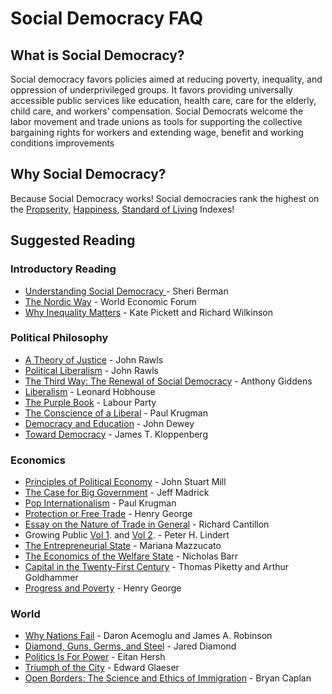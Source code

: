 # Social Democracy FAQ

## What is Social Democracy?

Social democracy favors policies aimed at reducing poverty, inequality, and oppression of underprivileged groups. It favors providing universally accessible public services like education, health care, care for the elderly, child care, and workers’ compensation. Social Democrats welcome the labor movement and trade unions as tools for supporting the collective bargaining rights for workers and extending wage, benefit and working conditions improvements

## Why Social Democracy?

Because Social Democracy works! Social democracies rank the highest on the [Propserity](https://en.wikipedia.org/wiki/Legatum_Prosperity_Index#2020[2]), [Happiness](https://en.wikipedia.org/wiki/World_Happiness_Report#2020_report), [Standard of Living](https://en.wikipedia.org/wiki/Social_Progress_Index#2020_Rankings_and_scores_by_country) Indexes!

## Suggested Reading

### Introductory Reading

* [Understanding Social Democracy ](https://azadivaedalat.com/wp-content/uploads/2018/01/Understanding-Social-Democracy-Harward.pdf)- Sheri Berman
* [The Nordic Way](https://www.globalutmaning.se/wp-content/uploads/sites/8/2011/01/Davos-The-nordic-way-final.pdf) - World Economic Forum
* [Why Inequality Matters](http://classonline.org.uk/docs/Why_Inequality_Matters.pdf) - Kate Pickett and Richard Wilkinson

### Political Philosophy

* [A Theory of Justice](https://cloudflare-ipfs.com/ipfs/bafykbzacecwt74qqondrmgo4sskao3avfhtbeveinxq3smp5ftd7vsrnjay6i?filename=John%20Rawls%20-%20A%20Theory%20of%20Justice_%20Original%20Edition%20%282005%29.pdf) - John Rawls
* [Political Liberalism](https://cloudflare-ipfs.com/ipfs/bafykbzaceadre5bhumx76trmkpybdo4db23vhgsz3zdj7s52ej7u3bddnalr4?filename=%28Columbia%20Classics%20in%20Philosophy%29%20John%20Rawls%20-%20Political%20Liberalism_%20Expanded%20Edition-Columbia%20University%20Press%20%282005%29.pdf) - John Rawls
* [The Third Way: The Renewal of Social Democracy](https://cloudflare-ipfs.com/ipfs/bafykbzaceav6gcy75zoifr37dhwnnqpdtiwsx6onbiec6khmcrujsjpd4gube?filename=Anthony%20Giddens%20-%20The%20Third%20Way_%20The%20Renewal%20of%20Social%20Democracy-Polity%20Press.pdf) - Anthony Giddens
* [Liberalism](https://socialsciences.mcmaster.ca/~econ/ugcm/3ll3/hobhouse/liberalism.pdf) - Leonard Hobhouse
* [The Purple Book](https://0x0.la/u/DSqvRQm.pdf) - Labour Party
* [The Conscience of a Liberal](https://0x0.la/u/lC1aCxU.pdf) - Paul Krugman
* [Democracy and Education](https://cloudflare-ipfs.com/ipfs/bafykbzaceaiottcs6ztqazybswi2cus2tmv5vihqaau2idvyyjv5etidgkjge?filename=%28Penn%20State%20Electronic%20Classics%29%20John%20Dewey%20-%20Democracy%20And%20Education%20-Free%20Press%20%281997%29.pdf) - John Dewey
* [Toward Democracy](https://cloudflare-ipfs.com/ipfs/bafykbzaceawtlf5g4abgsoirxitzcmqulhavzclgtotrfg65lyqglvubg3irs?filename=James%20T.%20Kloppenberg%20-%20Toward%20Democracy_%20The%20Struggle%20for%20Self-Rule%20in%20European%20and%20American%20Thought-Oxford%20University%20Press%20%282016%29.pdf) - James T. Kloppenberg

### Economics

* [Principles of Political Economy](https://www.gutenberg.org/files/30107/30107-pdf.pdf) - John Stuart Mill
* [The Case for Big Government](https://1lib.us/dl/685824/77f7df) - Jeff Madrick
* [Pop Internationalism](https://1lib.us/dl/768224/2a953f) - Paul Krugman
* [Protection or Free Trade](https://cdn.mises.org/Protection%20or%20Free%20Trade_3.pdf) - Henry George
* [Essay on the Nature of Trade in General](https://muse.jhu.edu/book/41671) - Richard Cantillon
* Growing Public [Vol 1](https://cloudflare-ipfs.com/ipfs/bafykbzaceca3c3f6ze2ko22fhyt5chy62jearu2aaxrayf4idjwgy6rvm4qj4?filename=Lindert%20P.H.%20-%20Growing%20public%2C%20vol.%201%20The%20story-CUP%20%282004%29.pdf). and [Vol 2](https://cloudflare-ipfs.com/ipfs/bafykbzaceapixqcfoe5dqhef7wun2e7txf4suk3hub4q6ccgbzxtmvqajn47o?filename=Lindert%20P.H.%20-%20Growing%20public%2C%20vol.%202%20Further%20evidence-CUP%20%282004%29.pdf). - Peter H. Lindert
* [The Entrepreneurial State](https://1lib.us/dl/5218819/2aec8a) - Mariana Mazzucato
* [The Economics of the Welfare State](https://1lib.us/dl/3423500/fb9e33) - Nicholas Barr
* [Capital in the Twenty-First Century](https://b-ok.cc/book/2329124/3da90d) - Thomas Piketty and Arthur Goldhammer
* [Progress and Poverty](http://www.henrygeorge.org/pcontents.htm) - Henry George

### World

* [Why Nations Fail](http://norayr.am/collections/books/Why-Nations-Fail-Daron-Acemoglu.pdf) - Daron Acemoglu and James A. Robinson
* [Diamond, Guns, Germs, and Steel](https://delong.typepad.com/files/diamond-selections.pdf) - Jared Diamond
* [Politics Is For Power](https://b-ok.org/dl/5409346/373d6f) - Eitan Hersh
* [Triumph of the City](http://www.smart-city.institute/library/book/triumph_of_the_city.pdf) - Edward Glaeser
* [Open Borders: The Science and Ethics of Immigration](https://0x0.la/u/saF7hWH.pdf) - Bryan Caplan 

